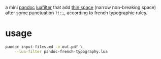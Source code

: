 a mini [pandoc](https://pandoc.org/index.html) [luafilter](https://pandoc.org/lua-filters.html) that add [thin space](https://en.wikipedia.org/wiki/Thin_space) (narrow non-breaking space) after some punctuation `?!:;`, according to french typographic rules.

usage
=====

```bash
pandoc input-files.md -o out.pdf \
    --lua-filter pandoc-french-typography.lua
```
